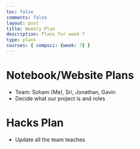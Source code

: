 ```yaml
---
toc: false
comments: false
layout: post
title: Weekly Plan
description: Plans for week 7
type: plans
courses: { compsci: {week: 7} }
---
```


# Notebook/Website Plans
- Team: Soham (Me), Sri, Jonathan, Gavin
- Decide what our project is and roles

# Hacks Plan
- Update all the team teaches

